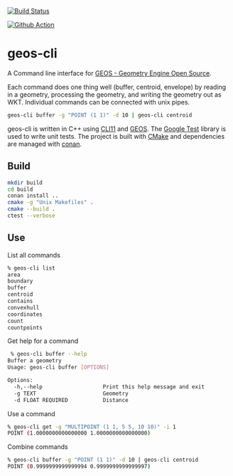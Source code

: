 [![Build Status](https://travis-ci.org/jericks/geos-cli.svg?branch=master)](https://travis-ci.org/jericks/geos-cli)

[![Github Action](https://github.com/jericks/geos-cli/workflows/CMake/badge.svg)](https://github.com/jericks/geos-cli/actions)

geos-cli
========

A Command line interface for [GEOS - Geometry Engine Open Source](https://github.com/libgeos/geos).

Each command does one thing well (buffer, centroid, envelope) by reading in a geometry, processing the geometry, and writing the geometry out as WKT. Individual commands can be connected with unix pipes.

```bash
geos-cli buffer -g "POINT (1 1)" -d 10 | geos-cli centroid
```

geos-cli is written in C++ using [CLI11](https://github.com/CLIUtils/CLI11) and [GEOS](https://github.com/libgeos/geos).  The [Google Test](https://github.com/google/googletest) library is used to write unit tests.  The project is built with [CMake](https://cmake.org/) and dependencies are managed with [conan](https://conan.io/).

Build
-----

```bash
mkdir build
cd build
conan install ..
cmake -g "Unix Makefiles" .
cmake --build .
ctest --verbose
```

Use
---

List all commands

```bash
% geos-cli list
area
boundary
buffer
centroid
contains
convexhull
coordinates
count
countpoints
```

Get help for a command

```bash
 % geos-cli buffer --help
Buffer a geometry
Usage: geos-cli buffer [OPTIONS]

Options:
  -h,--help                   Print this help message and exit
  -g TEXT                     Geometry
  -d FLOAT REQUIRED           Distance
```

Use a command

```bash
% geos-cli get -g "MULTIPOINT (1 1, 5 5, 10 10)" -i 1
POINT (1.0000000000000000 1.0000000000000000)
```

Combine commands

```bash
% geos-cli buffer -g "POINT (1 1)" -d 10 | geos-cli centroid
POINT (0.9999999999999994 0.9999999999999997)
```

